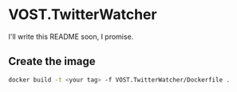 # VOST.TwitterWatcher

I'll write this README soon, I promise.

## Create the image

```bash
docker build -t <your tag> -f VOST.TwitterWatcher/Dockerfile .
```
